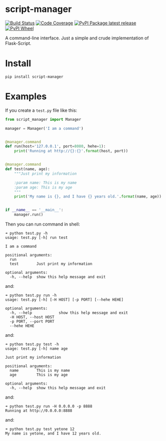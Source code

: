 script-manager
==============


[![Build Status](https://scrutinizer-ci.com/g/yetone/script-manager/badges/build.png?b=master)](https://scrutinizer-ci.com/g/yetone/script-manager/build-status/master)
[![Code Coverage](https://scrutinizer-ci.com/g/yetone/script-manager/badges/coverage.png?b=master)](https://scrutinizer-ci.com/g/yetone/script-manager/?branch=master)
[![PyPI Package latest release](https://img.shields.io/pypi/v/script-manager.svg)](https://pypi.org/project/script-manager)
[![PyPI Wheel](https://img.shields.io/pypi/wheel/script-manager.svg)](https://pypi.org/project/script-manager)


A command-line interface. Just a simple and crude implementation of Flask-Script.


# Install

```shell
pip install script-manager
```


# Examples

If you create a `test.py` file like this:

```python
from script_manager import Manager

manager = Manager('I am a command')


@manager.command
def run(host='127.0.0.1', port=8080, hehe=1):
    print('Running at http://{}:{}'.format(host, port))


@manager.command
def test(name, age):
    """Just print my information

    :param name: This is my name
    :param age: This is my age
    """
    print('My name is {}, and I have {} years old.'.format(name, age))


if __name__ == '__main__':
    manager.run()
```

Then you can run command in shell:

```shell
➜ python test.py -h
usage: test.py [-h] run test

I am a command

positional arguments:
  run
  test        Just print my information

optional arguments:
  -h, --help  show this help message and exit

```

and:

```shell
➜ python test.py run -h
usage: test.py [-h] [-H HOST] [-p PORT] [--hehe HEHE]

optional arguments:
  -h, --help            show this help message and exit
  -H HOST, --host HOST
  -p PORT, --port PORT
  --hehe HEHE

```

and:

```shell
➜ python test.py test -h
usage: test.py [-h] name age

Just print my information

positional arguments:
  name        This is my name
  age         This is my age

optional arguments:
  -h, --help  show this help message and exit

```

and:

```shell
➜ python test.py run -H 0.0.0.0 -p 8888
Running at http://0.0.0.0:8888

```

and:

```shell
➜ python test.py test yetone 12
My name is yetone, and I have 12 years old.

```
